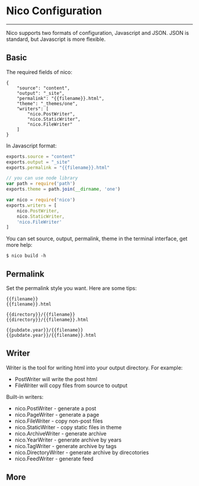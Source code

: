 # Nico Configuration

----------

Nico supports two formats of configuration, Javascript and JSON. JSON is standard, but Javascript is more flexible.


## Basic

The required fields of nico:

```
{
    "source": "content",
    "output": "_site",
    "permalink": "{{filename}}.html",
    "theme": "_themes/one",
    "writers": [
        "nico.PostWriter",
        "nico.StaticWriter",
        "nico.FileWriter"
    ]
}
```

In Javascript format:

```javascript
exports.source = "content"
exports.output = "_site"
exports.permalink = "{{filename}}.html"

// you can use node library
var path = require('path')
exports.theme = path.join(__dirname, 'one')

var nico = require('nico')
exports.writers = [
    nico.PostWriter,
    nico.StaticWriter,
    'nico.FileWriter'
]
```

You can set source, output, permalink, theme in the terminal interface, get more help:

```
$ nico build -h
```

## Permalink

Set the permalink style you want. Here are some tips:

```
{{filename}}
{{filename}}.html

{{directory}}/{{filename}}
{{directory}}/{{filename}}.html

{{pubdate.year}}/{{filename}}
{{pubdate.year}}/{{filename}}.html
```

## Writer

Writer is the tool for writing html into your output directory. For example:

- PostWriter will write the post html
- FileWriter will copy files from source to output

Built-in writers:

- nico.PostWriter      - generate a post
- nico.PageWriter      - generate a page
- nico.FileWriter      - copy non-post files
- nico.StaticWriter    - copy static files in theme
- nico.ArchiveWriter   - generate archive
- nico.YearWriter      - generate archive by years
- nico.TagWriter       - generate archive by tags
- nico.DirectoryWriter - generate archive by direcotories
- nico.FeedWriter      - generate feed


## More
